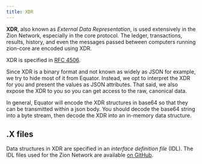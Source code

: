 ```yaml
---
title: XDR
---
```


**XDR**, also known as _External Data Representation_, is used extensively in
the Zion Network, especially in the core protocol.  The ledger, transactions, results,
history, and even the messages passed between computers running zion-core
are encoded using XDR.

XDR is specified in [RFC 4506](http://tools.ietf.org/html/rfc4506.html).

Since XDR is a binary format and not known as widely as JSON for example, we try
to hide most of it from Equator.  Instead, we opt to interpret the XDR for you
and present the values as JSON attributes.  That said, we also expose the XDR
to you so you can get access to the raw, canonical data.

In general, Equator will encode the XDR structures in base64 so that they can be 
transmitted within a json body.  You should decode the base64 string
into a byte stream, then decode the XDR into an in-memory data structure.

## .X files

Data structures in XDR are specified in an _interface definition file_ (IDL).
The IDL files used for the Zion Network are available
[on GitHub](https://github.com/zion2100/zion-core/tree/master/src/xdr).
